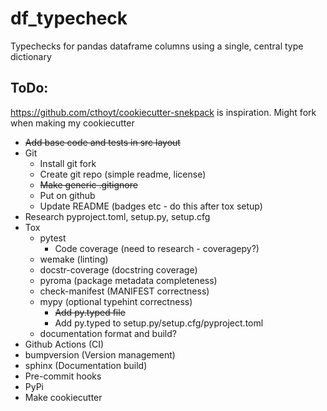 # df_typecheck

Typechecks for pandas dataframe columns using a single, central type dictionary

## ToDo:

https://github.com/cthoyt/cookiecutter-snekpack is inspiration. Might fork when making my cookiecutter

- ~~Add base code and tests in src layout~~
- Git
  - Install git fork
  - Create git repo (simple readme, license)
  - ~~Make generic .gitignore~~
  - Put on github
  - Update README (badges etc - do this after tox setup)
- Research pyproject.toml, setup.py, setup.cfg
- Tox
  - pytest
    - Code coverage (need to research - coveragepy?)
  - wemake (linting)
  - docstr-coverage (docstring coverage)
  - pyroma (package metadata completeness)
  - check-manifest (MANIFEST correctness)
  - mypy (optional typehint correctness)
    - ~~Add py.typed file~~
    - Add py.typed to setup.py/setup.cfg/pyproject.toml
  - documentation format and build?
- Github Actions (CI)
- bumpversion (Version management)
- sphinx (Documentation build)
- Pre-commit hooks
- PyPi
- Make cookiecutter

